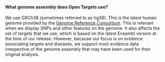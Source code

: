 #### What genome assembly does Open Targets use?

We use GRCh38 \(sometimes referred to as hg38\). This is the latest human genome provided by the [Genome Reference Consortium](https://www.ncbi.nlm.nih.gov/grc). This is relevant when we display SNPs and other features on the genome. It also affects the set of targets that we use, which is based on the latest Ensembl version at the time of our release. However, because our focus is on evidence associating targets and diseases, we support most evidence data irrespective of the genome assembly that may have been used for their original analysis.

